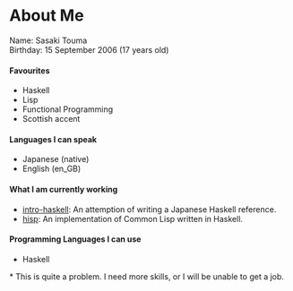 # About Me
Name: Sasaki Touma<br>
Birthday: 15 September 2006 (17 years old)<br>

#### Favourites
- Haskell
- Lisp
- Functional Programming
- Scottish accent

#### Languages I can speak
- Japanese (native)
- English (en_GB)

#### What I am currently working
- [intro-haskell](https://github.com/t-sasaki915/intro-haskell): An attemption of writing a Japanese Haskell reference.
- [hisp](https://github.com/t-sasaki915/hisp): An implementation of Common Lisp written in Haskell.

#### Programming Languages I can use
- Haskell

\* This is quite a problem. I need more skills, or I will be unable to get a job.
